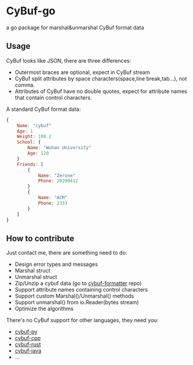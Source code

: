 # CyBuf-go
a go package for marshal&unmarshal CyBuf format data

## Usage
CyBuf looks like JSON, there are three differences:
- Outermost braces are optional, expect in CyBuf stream
- CyBuf split attributes by space characters(space,line break,tab...), not comma.
- Attributes of CyBuf have no double quotes, expect for attribute names that contain control characters.

A standard CyBuf format data:
```javascript
{
	Name: "cybuf"
	Age: 1
	Weight: 100.2
	School: {
		Name: "Wuhan University"
		Age: 120
	}
	Friends: [
		{
			Name: "Zerone"
			Phone: 20200412
		}
		{
			Name: "ACM"
			Phone: 2333
		}
	]
}
```

## How to contribute
Just contact me, there are something need to do:
- Design error types and messages
- Marshal struct
- Unmarshal struct
- Zip/Unzip a cybuf data (go to [cybuf-formatter](https://github.com/yah01/cybuf-formatter) repo)
- Support attribute names containing control characters
- Support custom Marshal()/Unmarshal() methods
- Support unmarshal() from io.Reader(bytes stream)
- Optimize the algorithms

There's no CyBuf support for other languages, they need you:
- [cybuf-py](https://github.com/yah01/cybuf-py)
- [cybuf-cpp](https://github.com/yah01/cybuf-cpp)
- [cybuf-rust](https://github.com/yah01/cybuf-rust)
- [cybuf-java](https://github.com/yah01/cybuf-java/blob/master/Cybuf.java)
- ...